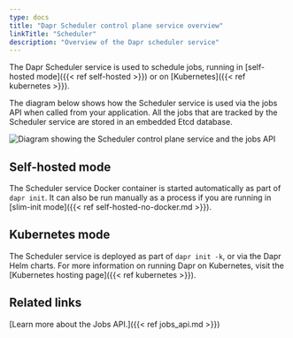 ```yaml
---
type: docs
title: "Dapr Scheduler control plane service overview"
linkTitle: "Scheduler"
description: "Overview of the Dapr scheduler service"
---
```


The Dapr Scheduler service is used to schedule jobs, running in [self-hosted mode]({{< ref self-hosted >}}) or on [Kubernetes]({{< ref kubernetes >}}).  

The diagram below shows how the Scheduler service is used via the jobs API when called from your application. All the jobs that are tracked by the Scheduler service are stored in an embedded Etcd database. 

<img src="/images/scheduler/scheduler-architecture.png" alt="Diagram showing the Scheduler control plane service and the jobs API">

## Self-hosted mode

The Scheduler service Docker container is started automatically as part of `dapr init`. It can also be run manually as a process if you are running in [slim-init mode]({{< ref self-hosted-no-docker.md >}}).

## Kubernetes mode

The Scheduler service is deployed as part of `dapr init -k`, or via the Dapr Helm charts. For more information on running Dapr on Kubernetes, visit the [Kubernetes hosting page]({{< ref kubernetes >}}).

## Related links

[Learn more about the Jobs API.]({{< ref jobs_api.md >}})